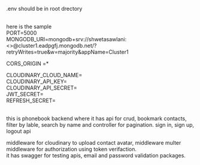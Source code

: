 .env should be in root drectory 

<br>
here is the sample 
<br>
PORT=5000
<br>
MONGODB_URI=mongodb+srv://shwetasawlani:<<password>>@cluster1.eadpgfj.mongodb.net/?retryWrites=true&w=majority&appName=Cluster1

CORS_ORIGIN =*

CLOUDINARY_CLOUD_NAME=
<br>
CLOUDINARY_API_KEY=
<br>
CLOUDINARY_API_SECRET=
<br>
JWT_SECRET=
<br>
REFRESH_SECRET=
<br>
<br>


this is phonebook backend where it has api for crud, bookmark contacts, filter by lable, search by name and controller for pagination.
sign in, sign up, logout api
<br>

middleware for cloudinary to upload contact avatar, middleware multer
<br>
middleware for authorization using token verifaction.
<br>
it has swagger for testing apis, email and password validation packages.
